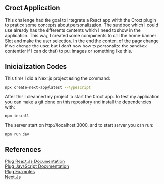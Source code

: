 ## Croct Application

This challenge had the goal to integrate a React app whith the Croct plugin to pratice some concepts about personalization. The sandbox which I could use already has the differents contents which I need to show in the application. This way, I created some components to call the home-banner Slot and make the user selection. In the end the content of the page change if we change the user, but I don't now how to personalize the sandbox content(or if I can do that) to put images or something like this.

## Inicialization Codes

This time I did a Next.js project using the command:
```bash
npx create-next-app@latest --typescript
```
After this I cleanned my project to start the Croct app. To test my application you can make a git clone on this repository and install the dependencies with:
```bash
npm install
```
The server start on http://localhost:3000, and to start server you can run:
```bash
npm run dev
```

## References

[Plug React.Js Documentation](https://github.com/croct-tech/plug-react)<br>
[Plug JavaScript Documentation](https://github.com/croct-tech/plug-js)<br>
[Plug Examples](https://github.com/croct-tech/plug-react/tree/master/examples)<br>
[Next.Js](https://github.com/vercel/next.js/tree/canary/packages/create-next-app)
